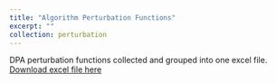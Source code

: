 ```yaml
---
title: "Algorithm Perturbation Functions"
excerpt: ""
collection: perturbation
---
```


DPA perturbation functions collected and grouped into one excel file. 
[Download excel file here](https://github.com/phoenixml/roadmap.github.io/blob/master/files/DPA_driven_by_algorithm_function.xlsx?raw=true)
